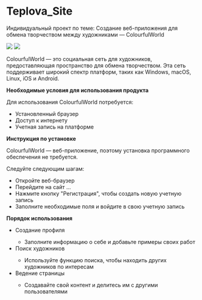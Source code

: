 # Teplova_Site
 Индивидуальный проект по теме: Создание веб-приложения для обмена творчеством между художниками — ColourfulWorld

<img src= "https://img.shields.io/badge/Site%20Art-A60000"> <img src= "https://img.shields.io/badge/Language-C%23-A60000">

ColourfulWorld — это социальная сеть для художников, предоставляющая пространство для обмена творчеством. Эта сеть поддерживает широкий спектр платформ, таких как Windows, macOS, Linux, iOS и Android.

<strong>Необходимые условия для использования продукта</strong>

Для использования ColourfulWorld потребуется:
<ul>
<li>Установленный браузер</li>
<li>Доступ к интернету</li>
<li>Учетная запись на платформе</li>
</ul>

<strong>Инструкция по установке</strong>

ColourfulWorld — веб-приложение, поэтому установка программного обеспечения не требуется.

Следуйте следующим шагам:
<ul>
<li>Откройте веб-браузер</li>
<li>Перейдите на сайт ...</li>
<li>Нажмите кнопку "Регистрация", чтобы создать новую учетную запись</li>
<li>Заполните необходимые поля и войдите в свою учетную запись</li>
</ul>

<strong>Порядок использования</strong>

<ul>
<li>Создание профиля</li> <ul><li>Заполните информацию о себе и добавьте примеры своих работ</li>
</ul>
<li>Поиск художников</li> <ul><li>Используйте функцию поиска, чтобы находить других художников по интересам</li>
</ul>
<li>Ведение страницы</li> <ul><li>Создавайте свой контент и делитесь им с другими пользователями</li>
</ul>
</ul>